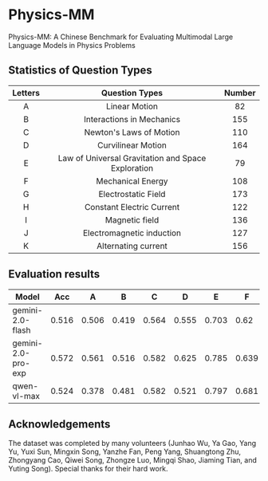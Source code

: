 # Physics-MM

Physics-MM: A Chinese Benchmark for Evaluating Multimodal Large Language Models in Physics Problems

## Statistics of Question Types

| Letters     | Question Types              | Number     |
| :-----: | :----------------: | :-----: |
| A       | Linear Motion      | 82       |
| B       | Interactions in Mechanics   | 155       |
| C       | Newton's Laws of Motion   | 110       |
| D       | Curvilinear Motion   | 164       |
| E       | Law of Universal Gravitation and Space Exploration   | 79       |
| F       | Mechanical Energy   | 108       |
| G       | Electrostatic Field   | 173       |
| H       | Constant Electric Current   | 122       |
| I       | Magnetic field   | 136       |
| J       | Electromagnetic induction   | 127       |
| K       | Alternating current   | 156       |

## Evaluation results

| Model              | Acc   | A     | B     | C     | D     | E     | F     | G     | H     | I     | J     | K     |
| ------------------ | ----- | ----- | ----- | ----- | ----- | ----- | ----- | ----- | ----- | ----- | ----- | ----- |
| gemini-2.0-flash   | 0.516 | 0.506 | 0.419 | 0.564 | 0.555 | 0.703 | 0.62  | 0.425 | 0.57  | 0.5   | 0.488 | 0.474 |
| gemini-2.0-pro-exp        | 0.572 | 0.561 | 0.516 | 0.582 | 0.625 | 0.785 | 0.639 | 0.488  | 0.635 | 0.526 | 0.52  | 0.542 |
| qwen-vl-max        | 0.524 | 0.378 | 0.481 | 0.582 | 0.521 | 0.797 | 0.681 | 0.39  | 0.574 | 0.485 | 0.48  | 0.542 |

## Acknowledgements

The dataset was completed by many volunteers (Junhao Wu, Ya Gao, Yang Yu, Yuxi Sun, Mingxin Song, Yanzhe Fan, Peng Yang, Shuangtong Zhu, Zhongyang Cao, Qiwei Song, Zhongze Luo, Mingqi Shao, Jiaming Tian, and Yuting Song). Special thanks for their hard work.

